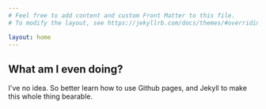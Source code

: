 ```yaml
---
# Feel free to add content and custom Front Matter to this file.
# To modify the layout, see https://jekyllrb.com/docs/themes/#overriding-theme-defaults

layout: home
---
```

##  What am I even doing?

I've no idea. So better learn how to use Github pages, and Jekyll to make this whole thing bearable.
